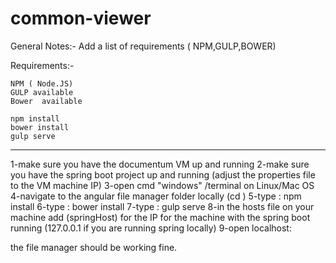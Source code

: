 # common-viewer

General Notes:-
    Add a list of requirements ( NPM,GULP,BOWER)  

Requirements:-
   
    NPM ( Node.JS)
    GULP available
    Bower  available

    npm install
    bower install
    gulp serve
----------------------------------------------- 
1-make sure you have the documentum VM up and running
2-make sure you have the spring boot project up and running  (adjust the properties file to the VM machine IP)
3-open cmd "windows" /terminal on Linux/Mac OS
4-navigate to the angular file manager folder locally (cd <filepath>)
5-type : npm install
6-type : bower install
7-type : gulp serve
8-in the hosts file on your machine add (springHost) for the IP for the machine with the spring boot running (127.0.0.1 if you are running spring locally)
9-open localhost:<http-server port>
 
the file manager should be working fine.